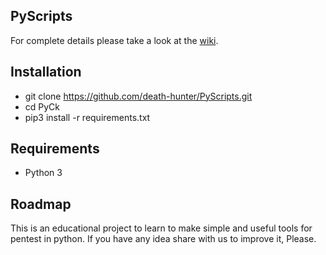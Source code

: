 ## PyScripts

For complete details please take a look at the [wiki](https://github.com/death-hunter/PyScripts/wiki).

## Installation

- git clone https://github.com/death-hunter/PyScripts.git
- cd PyCk
- pip3 install -r requirements.txt

## Requirements
- Python 3

## Roadmap
This is an educational project to learn to make simple and useful tools for pentest in python.
If you have any idea share with us to improve it, Please.
